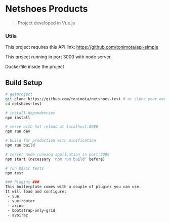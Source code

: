 # Netshoes Products

> Project developed in Vue.js

### Utils ###

This project requires this API link:
https://github.com/tonimota/api-simple

This project running in port 3000 with node server.

Dockerfile inside the project

## Build Setup

``` bash
# getproject
git clone https://github.com/tonimota/netshoes-test # or clone your own fork
cd netshoes-test

# install dependencies
npm install

# serve with hot reload at localhost:8080
npm run dev

# build for production with minification
npm run build

# server node running application in port:3000
npm start (necessary 'npm run build' before)

# run basic tests
npm test

### Plugins ###
This boilerplate comes with a couple of plugins you can use.
It will load and configure:
 - vue
 - vue-router
 - axios
 - bootstrap-only-grid
 - avoiraz
```
